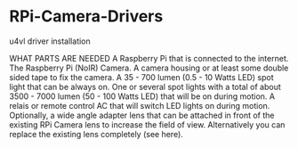 # RPi-Camera-Drivers
u4vl driver installation


WHAT PARTS ARE NEEDED
A Raspberry Pi that is connected to the internet.
The Raspberry Pi (NoIR) Camera.
A camera housing or at least some double sided tape to fix the camera.
A 35 - 700 lumen (0.5 - 10 Watts LED) spot light that can be always on.
One or several spot lights with a total of about 3500 - 7000 lumen (50 - 100 Watts LED) that will be on during motion.
A relais or remote control AC that will switch LED lights on during motion.
Optionally, a wide angle adapter lens that can be attached in front of the existing RPi Camera lens to increase the field of view. Alternatively you can replace the existing lens completely (see here). 

